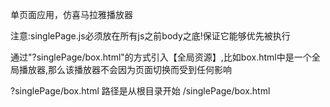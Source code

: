 单页面应用，仿喜马拉雅播放器

注意:singlePage.js必须放在所有js之前body之底!保证它能够优先被执行

通过"?singlePage/box.html"的方式引入【全局资源】,比如box.html中是一个全局播放器,那么该播放器不会因为页面切换而受到任何影响

?singlePage/box.html 路径是从根目录开始 /singlePage/box.html
